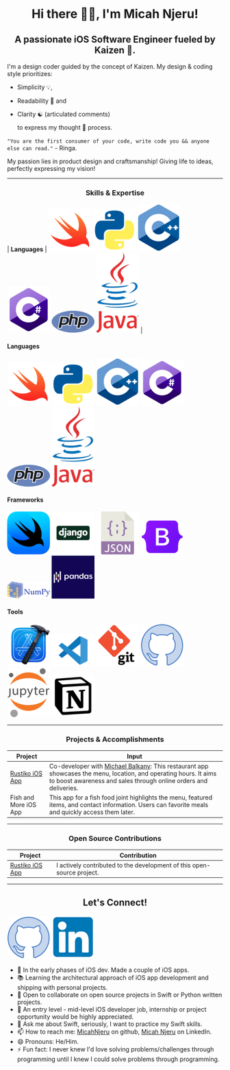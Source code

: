 <h1 align="center"> Hi there 👋🏾, I'm Micah Njeru!</h1>

<h2 align="center">A passionate iOS Software Engineer fueled by Kaizen 🚀.</h2>

I'm a design coder guided by the concept of Kaizen. My design & coding style prioritizes: 
- Simplicity 💡,
- Readability 📖 and
- Clarity ☯️ (articulated comments)
  
  to express my thought 💭 process. 

`"You are the first consumer of your code, write code you && anyone else can read."` - Ringa.

My passion lies in product design and craftsmanship! Giving life to ideas, perfectly expressing my vision!

----------------------------

### <h3 align="center">Skills & Expertise</h3>
| **Languages** | [![Swift](https://github.com/MicahNjeru/Readme-Images/blob/main/pngs/Resized/Swift.png)](https://www.swift.org) [![Python](https://github.com/MicahNjeru/Readme-Images/blob/main/pngs/Resized/Python.png)](https://www.python.org) [![C++](https://github.com/MicahNjeru/Readme-Images/blob/main/pngs/Resized/C%2B%2B.png)](https://isocpp.org) [![C#](https://github.com/MicahNjeru/Readme-Images/blob/main/pngs/Resized/C%23.png)](https://dotnet.microsoft.com/en-us/languages/csharp) [![PHP](https://github.com/MicahNjeru/Readme-Images/blob/main/pngs/Resized/PHP.png)](https://www.php.net) [![Java](https://github.com/MicahNjeru/Readme-Images/blob/main/pngs/Resized/Java.png)](https://www.java.com/en/) |

#### Languages 
[![Swift](https://github.com/MicahNjeru/Readme-Images/blob/main/pngs/Resized/Swift.png)](https://www.swift.org) [![Python](https://github.com/MicahNjeru/Readme-Images/blob/main/pngs/Resized/Python.png)](https://www.python.org) [![C++](https://github.com/MicahNjeru/Readme-Images/blob/main/pngs/Resized/C%2B%2B.png)](https://isocpp.org) [![C#](https://github.com/MicahNjeru/Readme-Images/blob/main/pngs/Resized/C%23.png)](https://dotnet.microsoft.com/en-us/languages/csharp) [![PHP](https://github.com/MicahNjeru/Readme-Images/blob/main/pngs/Resized/PHP.png)](https://www.php.net) [![Java](https://github.com/MicahNjeru/Readme-Images/blob/main/pngs/Resized/Java.png)](https://www.java.com/en/)

#### Frameworks
[![SwiftUI](https://github.com/MicahNjeru/Readme-Images/blob/main/pngs/Resized/SwiftUI.png)](https://developer.apple.com/documentation/swiftui/) [![Django](https://github.com/MicahNjeru/Readme-Images/blob/main/pngs/Resized/Django.png)](https://www.djangoproject.com) [![JSON](https://github.com/MicahNjeru/Readme-Images/blob/main/pngs/Resized/JSON.png)](https://www.json.org/json-en.html) [![Bootstrap](https://github.com/MicahNjeru/Readme-Images/blob/main/pngs/Resized/Bootstrap.png)](https://getbootstrap.com) [![Numpy](https://github.com/MicahNjeru/Readme-Images/blob/main/pngs/Resized/Numpy.png)](https://numpy.org) [![Pandas](https://github.com/MicahNjeru/Readme-Images/blob/main/pngs/Resized/Pandas.png)](https://pandas.pydata.org)

#### Tools
[![Xcode](https://github.com/MicahNjeru/Readme-Images/blob/main/pngs/Resized/Xcode.png)](https://developer.apple.com/xcode/) [![Visual Studio Code](https://github.com/MicahNjeru/Readme-Images/blob/main/pngs/Resized/Visual%20Studio%20Code.png)](https://code.visualstudio.com) [![Git](https://github.com/MicahNjeru/Readme-Images/blob/main/pngs/Resized/Git.png)](https://git-scm.com) [![GitHub](https://github.com/MicahNjeru/Readme-Images/blob/main/pngs/Resized/GitHub.png)](https://github.com) [![Jupyter Notebook](https://github.com/MicahNjeru/Readme-Images/blob/main/pngs/Resized/Jupyter%20Notebook.png)](https://jupyter.org) [![Notion](https://github.com/MicahNjeru/Readme-Images/blob/main/pngs/Resized/Notion.png)](https://notion.so/)

<!--- In descending order of proficiency. 

| Languages | Frameworks | Tools |
| --------------------- | ------------- | ------------- |
| [![Swift](https://github.com/MicahNjeru/Readme-Images/blob/main/pngs/Resized/Swift.png)](https://www.swift.org) | [![SwiftUI](https://github.com/MicahNjeru/Readme-Images/blob/main/pngs/Resized/SwiftUI.png)](https://developer.apple.com/documentation/swiftui/) | [![Xcode](https://github.com/MicahNjeru/Readme-Images/blob/main/pngs/Resized/Xcode.png)](https://developer.apple.com/xcode/) |
| [![Python](https://github.com/MicahNjeru/Readme-Images/blob/main/pngs/Resized/Python.png)](https://www.python.org) | [![Django](https://github.com/MicahNjeru/Readme-Images/blob/main/pngs/Resized/Django.png)](https://www.djangoproject.com) | [![Visual Studio Code](https://github.com/MicahNjeru/Readme-Images/blob/main/pngs/Resized/Visual%20Studio%20Code.png)](https://code.visualstudio.com) |
| [![C++](https://github.com/MicahNjeru/Readme-Images/blob/main/pngs/Resized/C%2B%2B.png)](https://isocpp.org) | [![JSON](https://github.com/MicahNjeru/Readme-Images/blob/main/pngs/Resized/JSON.png)](https://www.json.org/json-en.html) | [![Git](https://github.com/MicahNjeru/Readme-Images/blob/main/pngs/Resized/Git.png)](https://git-scm.com) |
| [![C#](https://github.com/MicahNjeru/Readme-Images/blob/main/pngs/Resized/C%23.png)](https://dotnet.microsoft.com/en-us/languages/csharp) | [![Bootstrap](https://github.com/MicahNjeru/Readme-Images/blob/main/pngs/Resized/Bootstrap.png)](https://getbootstrap.com) | [![GitHub](https://github.com/MicahNjeru/Readme-Images/blob/main/pngs/Resized/GitHub.png)](https://github.com) |
| [![PHP](https://github.com/MicahNjeru/Readme-Images/blob/main/pngs/Resized/PHP.png)](https://www.php.net) | [![Numpy](https://github.com/MicahNjeru/Readme-Images/blob/main/pngs/Resized/Numpy.png)](https://numpy.org) | [![Jupyter Notebook](https://github.com/MicahNjeru/Readme-Images/blob/main/pngs/Resized/Jupyter%20Notebook.png)](https://jupyter.org) | 
| [![Java](https://github.com/MicahNjeru/Readme-Images/blob/main/pngs/Resized/Java.png)](https://www.java.com/en/) | [![Pandas](https://github.com/MicahNjeru/Readme-Images/blob/main/pngs/Resized/Pandas.png)](https://pandas.pydata.org) | [![Notion](https://github.com/MicahNjeru/Readme-Images/blob/main/pngs/Resized/Notion.png)](https://notion.so/) |
-->

-----------------------------

### <h3 align="center">Projects & Accomplishments</h3>
| Project | Input |
| -------- | --------- |
| [Rustiko iOS App](https://github.com/michbalkany/Rustiko) | Co-developer with [Michael Balkany](https://github.com/michbalkany): This restaurant app showcases the menu, location, and operating hours. It aims to boost awareness and sales through online orders and deliveries.|
| Fish and More iOS App | This app for a fish food joint highlights the menu, featured items, and contact information. Users can favorite meals and quickly access them later. |

-----------------------------

### <h3 align="center">Open Source Contributions</h3>
| Project | Contribution |
| ----- | ---- |
| [Rustiko iOS App](https://github.com/michbalkany/Rustiko) | I actively contributed to the development of this open-source project. |

-----------------------------

## <h2 align="center">Let's Connect!</h3>
[![GitHub](https://github.com/MicahNjeru/Readme-Images/blob/main/pngs/Resized/GitHub.png)](https://github.com/MicahNjeru)
[![LinkedIn](https://github.com/MicahNjeru/Readme-Images/blob/main/pngs/Resized/LinkedIn.png)](https://www.linkedin.com/in/micah-njeru/)

<!--
**MicahNjeru/MicahNjeru** is a ✨ _special_ ✨ repository because its `README.md` (this file) appears on your GitHub profile.

Here are some ideas to get you started:

- 🔭 Currently woriking on ... 
- 🌱 I’m currently learning ...
- 👯 I’m looking to collaborate on ...
- 🤔 I’m looking for help with ...
- 💬 Ask me about ...
- 📫 How to reach me: ...
- 😄 Pronouns: ...
- ⚡ Fun fact: ...
-->
- 🌱 In the early phases of iOS dev. Made a couple of iOS apps. 
- 📚 Learning the architectural approach of iOS app development and shipping with personal projects.
- 👯 Open to collaborate on open source projects in Swift or Python written projects.
- 🤔 An entry level - mid-level iOS developer job, internship or project opportunity would be highly appreciated. 
- 💬 Ask me about Swift, seriously, I want to practice my Swift skills. 
- 📫 How to reach me: [MicahNjeru](https://github.com/MicahNjeru) on github, [Micah Njeru](https://www.linkedin.com/in/micah-njeru/) on LinkedIn.
- 😄 Pronouns: He/Him.
- ⚡ Fun fact: I never knew I'd love solving problems/challenges through programming until I knew I could solve problems through programming.
